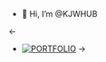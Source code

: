 - 👋 Hi, I’m @KJWHUB

<-
- <a href="https://portfolio-kjwhub.vercel.app/" target="_blank">![PORTFOLIO](https://img.shields.io/badge/PORTFOLIO-1572B6.svg?&style=for-the-badge&logo=PORTFOLIO&logoColor=fff)</a>
->
<!---
KJWHUB/KJWHUB is a ✨ special ✨ repository because its `README.md` (this file) appears on your GitHub profile.
You can click the Preview link to take a look at your changes.
--->
